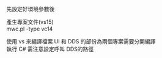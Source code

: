 先設定好環境參數後

產生專案文件(vs15)  
mwc.pl -type vc14  

使用 vs 來編譯檔案 UI 和 DDS 的部份為兩個專案需要分開編譯  
執行 C# 需注意設定呼叫 DDS的路徑

